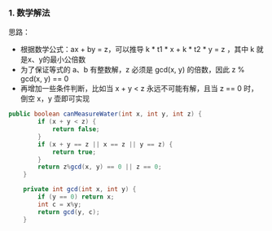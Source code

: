 ### 1. 数学解法

思路：

* 根据数学公式：ax + by = z，可以推导 k * t1 * x + k * t2 * y = z ，其中 k 就是x、y的最小公倍数
* 为了保证等式的 a、b 有整数解，z 必须是 gcd(x, y) 的倍数，因此 z % gcd(x, y) == 0
* 再增加一些条件判断，比如当 x + y < z 永远不可能有解，且当 z == 0 时，倒空 x，y 壶即可实现

```java
public boolean canMeasureWater(int x, int y, int z) {
        if (x + y < z) {
            return false;
        }
        if (x + y == z || x == z || y == z) {
            return true;
        }
        return z%gcd(x, y) == 0 || z == 0;
    }

    private int gcd(int x, int y) {
        if (y == 0) return x;
        int c = x%y;
        return gcd(y, c);
    }
```

